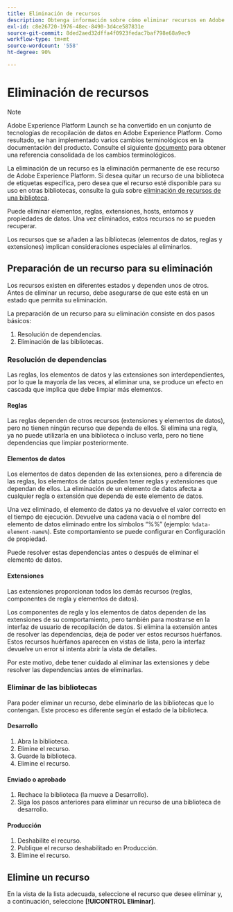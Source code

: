 ```yaml
---
title: Eliminación de recursos
description: Obtenga información sobre cómo eliminar recursos en Adobe Experience Platform.
exl-id: c8e26720-1976-48ec-8490-3d4ce587831e
source-git-commit: 8ded2aed32dffa4f0923fedac7baf798e68a9ec9
workflow-type: tm+mt
source-wordcount: '558'
ht-degree: 90%

---
```


# Eliminación de recursos

>[!NOTE]
>
>Adobe Experience Platform Launch se ha convertido en un conjunto de tecnologías de recopilación de datos en Adobe Experience Platform. Como resultado, se han implementado varios cambios terminológicos en la documentación del producto. Consulte el siguiente [documento](../../term-updates.md) para obtener una referencia consolidada de los cambios terminológicos.

La eliminación de un recurso es la eliminación permanente de ese recurso de Adobe Experience Platform. Si desea quitar un recurso de una biblioteca de etiquetas específica, pero desea que el recurso esté disponible para su uso en otras bibliotecas, consulte la guía sobre [eliminación de recursos de una biblioteca](remove-resources-from-library.md).

Puede eliminar elementos, reglas, extensiones, hosts, entornos y propiedades de datos. Una vez eliminados, estos recursos no se pueden recuperar.

Los recursos que se añaden a las bibliotecas (elementos de datos, reglas y extensiones) implican consideraciones especiales al eliminarlos.

## Preparación de un recurso para su eliminación

Los recursos existen en diferentes estados y dependen unos de otros. Antes de eliminar un recurso, debe asegurarse de que este está en un estado que permita su eliminación.

La preparación de un recurso para su eliminación consiste en dos pasos básicos:

1. Resolución de dependencias.
1. Eliminación de las bibliotecas.

### Resolución de dependencias

Las reglas, los elementos de datos y las extensiones son interdependientes, por lo que la mayoría de las veces, al eliminar una, se produce un efecto en cascada que implica que debe limpiar más elementos.

#### Reglas

Las reglas dependen de otros recursos (extensiones y elementos de datos), pero no tienen ningún recurso que dependa de ellos. Si elimina una regla, ya no puede utilizarla en una biblioteca o incluso verla, pero no tiene dependencias que limpiar posteriormente.

#### Elementos de datos

Los elementos de datos dependen de las extensiones, pero a diferencia de las reglas, los elementos de datos pueden tener reglas y extensiones que dependan de ellos. La eliminación de un elemento de datos afecta a cualquier regla o extensión que dependa de este elemento de datos.

Una vez eliminado, el elemento de datos ya no devuelve el valor correcto en el tiempo de ejecución. Devuelve una cadena vacía o el nombre del elemento de datos eliminado entre los símbolos “%%” (ejemplo: `%data-element-name%`). Este comportamiento se puede configurar en Configuración de propiedad.

Puede resolver estas dependencias antes o después de eliminar el elemento de datos.

#### Extensiones

Las extensiones proporcionan todos los demás recursos (reglas, componentes de regla y elementos de datos).

Los componentes de regla y los elementos de datos dependen de las extensiones de su comportamiento, pero también para mostrarse en la interfaz de usuario de recopilación de datos. Si elimina la extensión antes de resolver las dependencias, deja de poder ver estos recursos huérfanos. Estos recursos huérfanos aparecen en vistas de lista, pero la interfaz devuelve un error si intenta abrir la vista de detalles.

Por este motivo, debe tener cuidado al eliminar las extensiones y debe resolver las dependencias antes de eliminarlas.

### Eliminar de las bibliotecas

Para poder eliminar un recurso, debe eliminarlo de las bibliotecas que lo contengan. Este proceso es diferente según el estado de la biblioteca.

#### Desarrollo

1. Abra la biblioteca.
1. Elimine el recurso.
1. Guarde la biblioteca.
1. Elimine el recurso.

#### Enviado o aprobado

1. Rechace la biblioteca (la mueve a Desarrollo).
1. Siga los pasos anteriores para eliminar un recurso de una biblioteca de desarrollo.

#### Producción

1. Deshabilite el recurso.
1. Publique el recurso deshabilitado en Producción.
1. Elimine el recurso.

## Elimine un recurso

En la vista de la lista adecuada, seleccione el recurso que desee eliminar y, a continuación, seleccione **[!UICONTROL Eliminar]**.
